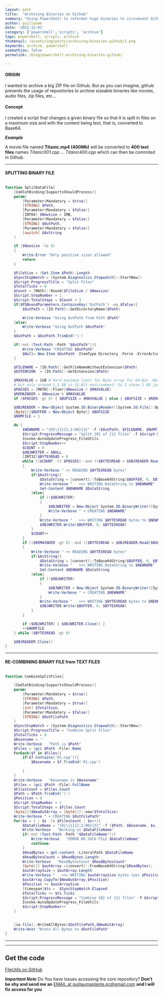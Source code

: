 ```yaml
---
layout: post
title:  "Archiving Binaries on Github"
summary: "Using PowerShell to reformat huge binaries to circumvent Github pre-commit hooks"
author: guillaume
date: '2022-12-01'
category: ['powershell','scripts', 'archive']
tags: powershell, scripts, archive
thumbnail: /assets/img/posts/archiving-binaries-github/1.png
keywords: archive, powershell
usemathjax: false
permalink: /blog/powershell-archiving-binaries-github/

---
```



#### ORIGIN 

I wanted to archive a big ZIP file on Github. But as you can imagine, github prevents the usage of repositories to archive sizeable binaries like movies, audio files, zip files, etc...

#### Concept 

I created a script that changes a given binary file so that it is split in files on a maximum size and with the content being text, that is, converted to Base64. 

***Example***

A movie file named **Titanic.mp4 (400Mb)** will be converted to **400 text files** names *Titanic001.cpp ... Titanic400.cpp* which can then be commited in Github. 

---------------------------------------------------------------------------------------------------------


#### SPLITTING BINARY FILE 

```powershell

function SplitDataFile{
    [CmdletBinding(SupportsShouldProcess)]
    param(
        [Parameter(Mandatory = $true)] 
        [STRING] $Path,
        [Parameter(Mandatory = $false)] 
        [INT64] $Newsize = 1MB,
        [Parameter(Mandatory = $false)] 
        [STRING] $OutPath,
        [Parameter(Mandatory = $false)] 
        [switch] $AsString
    )

    if ($Newsize -le 0)
    {
        Write-Error "Only positive sizes allowed"
        return
    }

    $FileSize = (Get-Item $Path).Length
    $SyncStopWatch = [System.Diagnostics.Stopwatch]::StartNew()
    $Script:ProgressTitle = "Split Files"
    $TotalTicks = 0
    $Count = [MAth]::Round($FileSize / $Newsize)
    $Script:StepNumber = 1
    $Script:TotalSteps = $Count + 3
    if($PSBoundParameters.ContainsKey('OutPath') -eq $False){
        $OutPath = [IO.Path]::GetDirectoryName($Path)

        Write-Verbose "Using OutPath from Path $Path"
    }else{
        Write-Verbose "Using OutPath $OutPath"
    }
    $OutPath = $OutPath.TrimEnd('\')

    if(-not (Test-Path -Path "$OutPath")){ 
        Write-Verbose "CREATING $OutPath"
        $Null= New-Item $OutPath -ItemType Directory -Force -ErrorAction Ignore
    }

    $FILENAME = [IO.Path]::GetFileNameWithoutExtension($Path)
    $EXTENSION  = [IO.Path]::GetExtension($Path)

    $MAXVALUE = 1GB # Hard maximum limit for Byte array for 64-Bit .Net 4 = [INT32]::MaxValue - 56, see here https://stackoverflow.com/questions/3944320/maximum-length-of-byte
    # but only around 1.5 GB in 32-Bit environment! So I chose 1 GB just to be safe
    $PASSES = [MATH]::Floor($Newsize / $MAXVALUE)
    $REMAINDER = $Newsize % $MAXVALUE
    if ($PASSES -gt 0) { $BUFSIZE = $MAXVALUE } else { $BUFSIZE = $REMAINDER }

    $OBJREADER = New-Object System.IO.BinaryReader([System.IO.File]::Open($Path, [System.IO.FileMode]::Open, [System.IO.FileAccess]::Read))
    [Byte[]]$BUFFER = New-Object Byte[] $BUFSIZE
    $NUMFILE = 1

    do {
        $NEWNAME = "{0}\{1}{2,2:00}{3}" -f ($OutPath, $FILENAME, $NUMFILE, '.cpp')
        $Script:ProgressMessage = "Split {0} of {1} files" -f $Script:StepNumber, $Script:TotalSteps
        Invoke-AutoUpdateProgress_FileUtils
        $Script:StepNumber++
        $COUNT = 0
        $OBJWRITER = $NULL
        [INT32]$BYTESREAD = 0
        while (($COUNT -lt $PASSES) -and (($BYTESREAD = $OBJREADER.Read($BUFFER, 0, $BUFFER.Length)) -gt 0))
        {
            Write-Verbose " << READING $BYTESREAD bytes"
            if($AsString){
                $DataString = [convert]::ToBase64String($BUFFER, 0, $BYTESREAD)
                Write-Verbose "   >>> WRITING DataString to $NEWNAME"
                Set-Content $NEWNAME $DataString  
            }else{
                if (!$OBJWRITER)
                {
                    $OBJWRITER = New-Object System.IO.BinaryWriter([System.IO.File]::Create($NEWNAME))
                    Write-Verbose " + CREATING $NEWNAME"
                }
                Write-Verbose "   >>> WRITING $BYTESREAD bytes to $NEWNAME"
                $OBJWRITER.Write($BUFFER, 0, $BYTESREAD)  
            }
            $COUNT++
        }
        if (($REMAINDER -gt 0) -and (($BYTESREAD = $OBJREADER.Read($BUFFER, 0, $REMAINDER)) -gt 0))
        {
            Write-Verbose " << READING $BYTESREAD bytes"
            if($AsString){
                $DataString = [convert]::ToBase64String($BUFFER, 0, $BYTESREAD)
                Write-Verbose "   >>> WRITING DataString to $NEWNAME"
                Set-Content $NEWNAME $DataString  
            }else{
                if (!$OBJWRITER)
                {
                    $OBJWRITER = New-Object System.IO.BinaryWriter([System.IO.File]::Create($NEWNAME))
                    Write-Verbose " + CREATING $NEWNAME"
                }
                Write-Verbose "   >>> WRITING $BYTESREAD bytes to $NEWNAME"
                $OBJWRITER.Write($BUFFER, 0, $BYTESREAD)  
            }
        }

        if ($OBJWRITER) { $OBJWRITER.Close() }
        ++$NUMFILE
    } while ($BYTESREAD -gt 0)

    $OBJREADER.Close()
}

```

---------------------------------------------------------------


#### RE-COMBINING BINARY FILE from TEXT FILES 


```powershell

function CombineSplitFiles{

    [CmdletBinding(SupportsShouldProcess)]
    param(
        [Parameter(Mandatory = $true)] 
        [STRING] $Path,
        [Parameter(Mandatory = $true)] 
        [int] $TotalSize,
        [Parameter(Mandatory = $false)] 
        [STRING] $OutFilePath
    )
    $SyncStopWatch = [System.Diagnostics.Stopwatch]::StartNew()
    $Script:ProgressTitle = "Combine Split Files"
    $TotalTicks = 0
    $Basename = ''
    Write-Verbose   "Path is $Path"
    $Files = (gci $Path -File).Name
    ForEach($f in $Files){
        if($f.Contains('01.cpp')){
            $Basename = $f.TrimEnd('01.cpp')
            
        }
    }
    Write-Verbose   "Basename is $Basename"
    $Files = (gci $Path -File).FullName
    $FilesCount = $Files.Count
    $Path = $Path.TrimEnd('\')
    $Position = 0 
    $Script:StepNumber = 1
    $Script:TotalSteps = $Files.Count
    [byte[]]$NewOutArray = [byte[]]::new($TotalSize)
    Write-Verbose " + CREATING $OutFilePath"
    For($x = 1 ; $x -le $FilesCount ; $x++){
        $DataFileName = "{0}\{1}{2,2:00}{3}" -f ($Path, $Basename, $x, '.cpp')
        Write-Verbose   "Working on $DataFileName"
        if(-not (Test-Path -Path "$DataFileName")){ 
            Write-Verbose   "ERROR NO SUCH FILE $DataFileName"
            continue;
        }
        $ReadBytes = get-content -LiteralPath $DataFileName
        $ReadBytesCount = $ReadBytes.Length
        Write-Verbose   "ReadBytesCount $ReadBytesCount"
        [byte[]] $outArray =[convert]::FromBase64String($ReadBytes);
        $outArraySize = $outArray.Length
        Write-Verbose "   >>> WRITING $outArraySize bytes (pos $Position)"
        $outArray.CopyTo($NewOutArray,$Position)
        $Position += $outArraySize
        [timespan]$ts =  $SyncStopWatch.Elapsed
        $TotalTicks += $ts.Ticks 
        $Script:ProgressMessage = "Combine {0} of {1} files" -f $Script:StepNumber, $Script:TotalSteps
        Invoke-AutoUpdateProgress_FileUtils
        $Script:StepNumber++
    }

   
    [io.file]::WriteAllBytes($OutFilePath,$NewOutArray)
    Write-Host "Wrote All Bytes to $OutFilePath"
}

```

---------------------------------------------------------------



---------------------------------------------------------------------------------------------------------


## Get the code 


[FileUtils on GitHub](https://github.com/arsscriptum/PowerShell.SplittingBinaries)

***Important Note*** Do You have Issues accessing the core repository? **Don't be shy and send me an** [EMAIL at guillaumeplante.qc@gmail.com](mailto:guillaumeplante.qc@gmail.com) **and I will fix access for you**